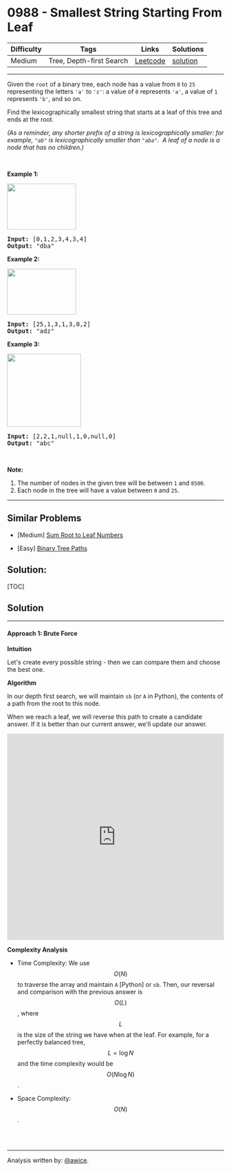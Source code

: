 # 0988 - Smallest String Starting From Leaf

Difficulty  | Tags | Links | Solutions
----------- | ---- | ----- | -----
Medium | Tree, Depth-first Search | [Leetcode](https://leetcode.com/problems/smallest-string-starting-from-leaf) | [solution](https://leetcode.com/problems/smallest-string-starting-from-leaf/solution/)


-----------

<p>Given the <code>root</code> of a binary tree, each node has a value from <code>0</code> to <code>25</code> representing the letters <code>&#39;a&#39;</code> to <code>&#39;z&#39;</code>: a value of <code>0</code> represents <code>&#39;a&#39;</code>, a value of <code>1</code> represents <code>&#39;b&#39;</code>, and so on.</p>

<p>Find the lexicographically smallest string that starts at a leaf of this tree and ends at the root.</p>

<p><em>(As a reminder, any shorter prefix of a string is lexicographically smaller: for example, <code>&quot;ab&quot;</code> is lexicographically smaller than <code>&quot;aba&quot;</code>.&nbsp; A leaf of a node is a node that has no children.)</em></p>

<div>
<div>
<p>&nbsp;</p>

<ol>
</ol>
</div>
</div>

<div>
<p><strong>Example 1:</strong></p>

<p><strong><img alt="" src="https://assets.leetcode.com/uploads/2019/01/30/tree1.png" style="width: 160px; height: 107px;" /></strong></p>

<pre>
<strong>Input: </strong><span id="example-input-1-1">[0,1,2,3,4,3,4]</span>
<strong>Output: </strong><span id="example-output-1">&quot;dba&quot;</span>
</pre>

<div>
<p><strong>Example 2:</strong></p>

<p><strong><img alt="" src="https://assets.leetcode.com/uploads/2019/01/30/tree2.png" style="width: 160px; height: 107px;" /></strong></p>

<pre>
<strong>Input: </strong><span id="example-input-2-1">[25,1,3,1,3,0,2]</span>
<strong>Output: </strong><span id="example-output-2">&quot;adz&quot;</span>
</pre>

<div>
<p><strong>Example 3:</strong></p>

<p><strong><img alt="" src="https://assets.leetcode.com/uploads/2019/02/01/tree3.png" style="height: 170px; width: 172px;" /></strong></p>

<pre>
<strong>Input: </strong><span id="example-input-3-1">[2,2,1,null,1,0,null,0]</span>
<strong>Output: </strong><span id="example-output-3">&quot;abc&quot;</span>
</pre>

<p>&nbsp;</p>

<p><strong>Note:</strong></p>

<ol>
	<li>The number of nodes in the given tree will be between <code>1</code> and <code>8500</code>.</li>
	<li>Each node in the tree will have a value between <code>0</code> and <code>25</code>.</li>
</ol>
</div>
</div>
</div>

-----------


## Similar Problems

- [Medium] [Sum Root to Leaf Numbers](sum-root-to-leaf-numbers)

- [Easy] [Binary Tree Paths](binary-tree-paths)




## Solution:

[TOC]

## Solution
---
#### Approach 1: Brute Force

**Intuition**

Let's create every possible string - then we can compare them and choose the best one.

**Algorithm**

In our depth first search, we will maintain `sb` (or `A` in Python), the contents of a path from the root to this node.

When we reach a leaf, we will reverse this path to create a candidate answer.  If it is better than our current answer, we'll update our answer.

<iframe src="https://leetcode.com/playground/ZpZvkz97/shared" frameBorder="0" width="100%" height="480" name="ZpZvkz97"></iframe>

**Complexity Analysis**

* Time Complexity:  We use $$O(N)$$ to traverse the array and maintain `A` [Python] or `sb`.  Then, our reversal and comparison with the previous answer is $$O(L)$$, where $$L$$ is the size of the string we have when at the leaf.  For example, for a perfectly balanced tree, $$L = \log N$$ and the time complexity would be $$O(N \log N)$$.

* Space Complexity:  $$O(N)$$.
<br />
<br />


---
Analysis written by: [@awice](https://leetcode.com/awice).
